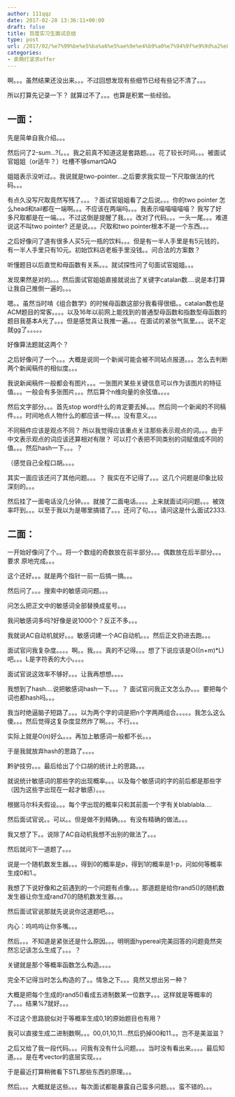 ```yaml
---
author: 111qqz
date: 2017-02-28 13:36:11+00:00
draft: false
title: 百度实习生面试总结
type: post
url: /2017/02/%e7%99%be%e5%ba%a6%e5%ae%9e%e4%b9%a0%e7%94%9f%e9%9d%a2%e8%af%95%e6%80%bb%e7%bb%93/
categories:
- 卖萌打滚求offer
---
```


啊。。。虽然结果还没出来。。。不过回想发现有些细节已经有些记不清了。。。

所以打算先记录一下？ 就算过不了。。。也算是积累一些经验。


## 一面：


先是简单自我介绍。。。

然后问了2-sum...?(。。。我之前真不知道这是套路题。。。花了较长时间。。。被面试官姐姐（or适牛？）吐槽不够smartQAQ

姐姐表示没听过。。我说就是two-pointer...之后要求我实现一下尺取做法的代码。。。

有点久没写尺取竟然写残了。。。？面试官姐姐看了之后说。。。你的two pointer 怎么head和tail都在一端啊。。。不应该在两端吗。。。我表示喵喵喵喵喵？ 我写了好多尺取都是在一端。。。不过这倒是提醒了我。。。改对了代码。。。一头一尾。。。难道说这不叫two pointer? 还是说。。。尺取和two pointer根本不是一个东西。。。

之后好像问了道有很多人买5元一瓶的饮料。。。但是有一半人手里是有5元钱的，有一半人手里只有10元。初始饮料店老板手里没钱。。问合法的方案数？

听懂题目以后直觉和母函数有关系。。。就试探性问了句面试官姐姐。。。

发现果然是对的。。。然后面试官姐姐直接就说出了关键字catalan数....说是本打算让我自己推倒一遍的。。。

嗯。。虽然当时啃《组合数学》的时候母函数这部分我看得很细。。catalan数也是ACM题目的常客。。。。以及16年以前网上能找到的普通型母函数和指数型母函数的题目我基本A光了。。。但是感觉真让我推一遍。。。在面试的紧张气氛里。。。说不定就gg了。。。。。

好像算法题就这两个？

之后好像问了一个。。。大概是说同一个新闻可能会被不同站点报道。。。怎么去判断两个新闻稿件的相似度。。。

我说新闻稿件一般都会有图片。。。一张图片某些关键信息可以作为该图片的特征值。。。一般会有多张图片。。。然后算个n维向量的余弦值。。。。

然后文字部分。。。首先stop word什么的肯定要去掉。。。然后同一个新闻的不同稿件。。。时间地点人物什么的都应该一样。。。没有意义。。。

不同稿件应该是观点不同？ 所以我觉得应该重点关注那些表示观点的词。。。由于中文表示观点的词应该还算相对有限？ 可以打个表把不同类别的词赋值成不同的值。。。然后hash一下。。。？

（感觉自己全程口胡。。。。

其实一面应该还问了其他问题。。。？ 我实在不记得了。。。这几个问题是印象比较深刻的。。。

然后挂了一面电话没几分钟。。。就接了二面电话。。。。上来就面试问问题。。。被效率吓到。。。以至于我以为是哪里搞错了。。。还问了句。。。请问这是什么面试2333.




## 二面：


一开始好像问了个。。将一个数组的奇数放在前半部分。。。偶数放在后半部分。。。要求 原地完成。。。

这个还好。。。就是两个指针一前一后搞一搞。。。

然后问了。。。搜索中的敏感词问题。。。

问怎么把正文中的敏感词全部替换成星号。。。

我问敏感词多吗?好像是说1000个？反正不多。。。

我就说AC自动机就好。。。敏感词建一个AC自动机。。。然后正文扔进去跑。。。

面试官问我复杂度。。。。啊。。我。。。真的不记得。。。想了下说应该是O((n+m)*L)吧。。。L是字符表的大小。。。。

面试官说这效率不够好。。。让我再想想。。。。

我想到了hash....说把敏感词hash一下。。。？ 面试官问我正文怎么办。。。要把每个词也都hash吗。。。

我当时绝逼脑子短路了。。。以为两个字的词是把n个字两两组合。。。。。我怎么这么傻。。。然后觉得这复杂度显然炸了啊。。。不行。。。

实际上就是O(n)好么。。。再加上敏感词一般都不长。。。

于是我就放弃hash的思路了。。。。

黔驴技穷。。。最后给出了个口胡的统计上的思路。。。

就说统计敏感词的那些字的出现概率。。。以及每个敏感词的字的前后都是那些字（因为这些字出现在一起才敏感）。。。

根据马尔科夫假设。。。每个字出现的概率只和其前面一个字有关blablabla....

然后面试官说。。可以。。但是做不到精确。。。有没有精确的做法。。。

我又想了下。。说除了AC自动机我想不出别的做法了。。。

然后就问下一道题了。。。

说是一个随机数发生器。。。得到0的概率是p，得到1的概率是1-p，问如何等概率生成0和1.。

我想了下说好像和之前遇到的一个问题有点像。。。那道题是给你rand5()的随机数发生器让你生成rand7()的随机数发生器。。。

然后面试官说那就先说说你这道题吧。。。

内心：呜呜呜让你多嘴。。。

然后。。。不知道是紧张还是什么原因。。。明明面hypereal完美回答的问题竟然突然忘记该怎么生成了。。。？

关键就是那个等概率函数怎么构造。。。。

完全不记得当时怎么构造的了。。情急之下。。。竟然又想出另一种？

大概是把每个生成的rand5()看成五进制数某一位数字。。。这样就是等概率的了。。。结果%7就好。。。

不过这个思路貌似对于等概率生成0,1的原始题目也有用？

我可以直接生成二进制数啊。。。00,01,10,11...然后扔掉00和11.。。岂不是美滋滋？

之后又给了我一段代码。。。问我有没有什么问题。。。当时没有看出来。。。。最后知道。。。是在考vector的底层实现。。。

于是最近打算稍微看下STL那些东西的原理。。。



然后。。。大概就是这些。。。每次面试都能暴露自己蛮多问题。。。蛮不错的。。。


